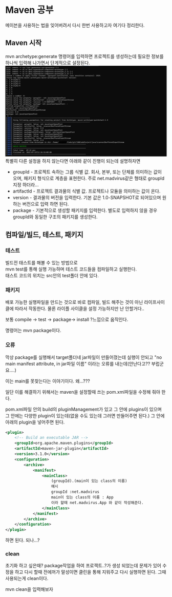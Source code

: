 # Maven 공부
메이븐을 사용하는 법을 잊어버려서 다시 한번 사용하고자 여기다 정리한다.

## Maven 시작
mvn archetype:generate 명령어를 입력하면 프로젝트를 생성하는데 필요한 정보를 하나씩 입력해 나가면서 단계적으로 설정된다.
![그림 1](1.png)
특별히 다른 설정을 하지 않는다면 아래와 같이 진행이 되는데
설명하자면 


* groupId - 프로젝트 속하는 그룹 식별 값. 회사, 본부, 또는 단체를 의미하는 값이 오며, 패키지 형식으로 계층을 표현한다. 주로 net.madvirus같은 형태로 groupId지정 하더라...
* artifactId - 프로젝트 결과물의 식별 값. 프로젝트나 모듈을 의미하는 값이 온다.
* version - 결과물의 버전을 입력한다. 기본 값은 1.0-SNAPSHOT로 되어있으며 원하는 버전으로 입력 하면 된다.
* package - 기본적으로 생성할 패키지를 입력한다. 별도로 입력하지 않을 경우 groupId와 동일한 구조의 패키지를 생성한다.

## 컴파일/빌드, 테스트, 패키지
### 테스트
빌드전 태스트를 해볼 수 있는 방법으로  
mvn test를 통해 실행 가능하며 테스트 코드들을 컴파일하고 실행한다.  
태스트 코드의 위치는 src안의 test폴더 안에 있다.

### 패키지
배포 가능한 실행파일을 만드는 것으로 바로 컴파일, 빌드 해주는 것이 아닌 라이프사이클에 따라서 작동한다. 물론 라이플 사이클을 설정 가능하지만 난 안할거다..

보통 compile -> test -> package-> install ?느낌으로 움직인다.

명령어는 mvn package이다.

### 오류
막상 package를 실행해서 target폴더네 jar파일이 만들어졌는데 실행이 안되고 "no main manifest attribute, in jar파일 이름" 이라는 오류를 내는데(안난다고?? 부럽군요....)

이는 main를 못찾는다는 이야기이다. 왜...???

일단 이를 해결하기 위해서는 maven을 설정할때 쓰는 pom.xml파일을 수정해 줘야 한다.

pom.xml파일 안의 build의 pluginManagement가 있고 그 안에 plugins이 있으며 그 안에는 다양한 plugin이 있는데(없을 수도 있는데 그러면 만들어주면 된다.) 그 안에 아래의 plugin을 넣어주면 된다.
``` xml
<plugin>  
    <!-- Build an executable JAR -->  
    <groupId>org.apache.maven.plugins</groupId>  
    <artifactId>maven-jar-plugin</artifactId>  
    <version>3.1.0</version>  
    <configuration>  
        <archive>  
            <manifest>  
                <mainClass>
                    (groupId).(main이 있는 class의 이름)
                    예시
                    groupId :net.madvirus
                    main이 있는 class의 이름 : App
                    이라 할때 net.madvirus.App 와 같이 작성해준다.
                </mainClass>  
            </manifest>  
        </archive>  
    </configuration>  
</plugin>  
```
하면 된다. 되나...?

### clean
초기화 하고 싶은때? package작업을 하여 프로잭트..?가 생성 되었는데 문제가 있어 수정을 하고 다시 할때 전에꺼가 말성이면 클린을 통해 지워주고 다시 실행하면 된다. 그때 사용되는게 clean이다.

mvn clean을 입력해보자